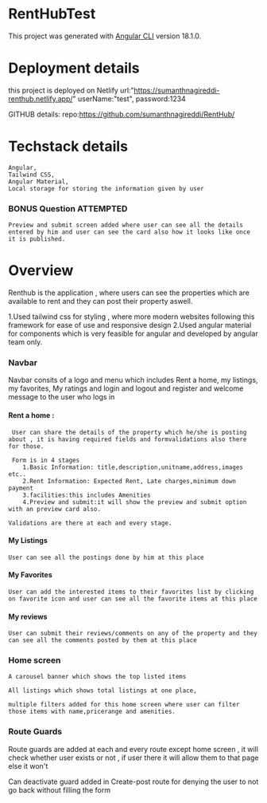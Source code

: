 # RentHubTest

This project was generated with [Angular CLI](https://github.com/angular/angular-cli) version 18.1.0.

# Deployment details

this project is deployed on Netlify
    url:"https://sumanthnagireddi-renthub.netlify.app/"
    userName:"test",
    password:1234

GITHUB details:
    repo:https://github.com/sumanthnagireddi/RentHub/

# Techstack details
    Angular,
    Tailwind CSS,
    Angular Material,
    Local storage for storing the information given by user

### BONUS Question ATTEMPTED

    Preview and submit screen added where user can see all the details entered by him and user can see the card also how it looks like once it is published.


# Overview

Renthub is the application , where users can see the properties which are available to rent and they can post their property aswell.

   1.Used  tailwind css for  styling , where more modern websites following this framework for ease of use and responsive design
   2.Used angular material for components which is very feasible for angular and developed by angular team only.

### Navbar

Navbar consits of a logo and menu which includes Rent a home, my listings, my favorites, My ratings and login and logout and register and welcome message to the user who logs in


#### Rent a home :
     
     User can share the details of the property which he/she is posting about , it is having required fields and formvalidations also there for those.
     
     Form is in 4 stages 
        1.Basic Information: title,description,unitname,address,images etc..
        2.Rent Information: Expected Rent, Late charges,minimum down payment
        3.facilities:this includes Amenities
        4.Preview and submit:it will show the preview and submit option with an preview card also.
    
    Validations are there at each and every stage.

#### My Listings
    
    User can see all the postings done by him at this place


#### My Favorites

    User can add the interested items to their favorites list by clicking on favorite icon and user can see all the favorite items at this place

#### My reviews

    User can submit their reviews/comments on any of the property and they can see all the comments posted by them at this place

### Home screen
    
    A carousel banner which shows the top listed items

    All listings which shows total listings at one place,

    multiple filters added for this home screen where user can filter those items with name,pricerange and amenities.
### Route Guards

Route guards are added at each and every route except home screen , it will check whether user exists or not , if user there it will allow them to that page else it won't

Can deactivate guard added in Create-post route for denying the user to not go back without filling the form 

